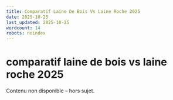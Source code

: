 ```yaml
---
title: Comparatif Laine De Bois Vs Laine Roche 2025
date: 2025-10-25
last_updated: 2025-10-25
wordcount: 14
robots: noindex
---
```


# comparatif laine de bois vs laine roche 2025

Contenu non disponible – hors sujet.